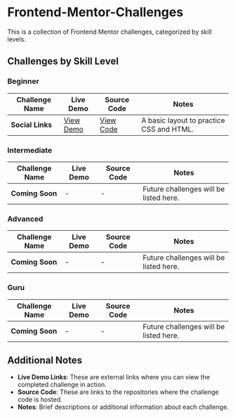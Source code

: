 # Frontend-Mentor-Challenges

This is a collection of Frontend Mentor challenges, categorized by skill levels.

## Challenges by Skill Level

### Beginner

| Challenge Name       | Live Demo                                                                        | Source Code                            | Notes                            |
|----------------------|----------------------------------------------------------------------------------|----------------------------------------|----------------------------------|
| **Social Links**    | [View Demo](https://abm-19.github.io/Social-links-profile/)    | [View Code](https://github.com/abm-19/Social-links-profile) | A basic layout to practice CSS and HTML. |

### Intermediate

| Challenge Name       | Live Demo                           | Source Code                            | Notes                            |
|----------------------|-------------------------------------|----------------------------------------|----------------------------------|
| **Coming Soon**      | -                                   | -                                      | Future challenges will be listed here. |

### Advanced

| Challenge Name       | Live Demo                           | Source Code                            | Notes                            |
|----------------------|-------------------------------------|----------------------------------------|----------------------------------|
| **Coming Soon**      | -                                   | -                                      | Future challenges will be listed here. |

### Guru

| Challenge Name       | Live Demo                           | Source Code                            | Notes                            |
|----------------------|-------------------------------------|----------------------------------------|----------------------------------|
| **Coming Soon**      | -                                   | -                                      | Future challenges will be listed here. |

## Additional Notes

- **Live Demo Links**: These are external links where you can view the completed challenge in action.
- **Source Code**: These are links to the repositories where the challenge code is hosted.
- **Notes**: Brief descriptions or additional information about each challenge.



